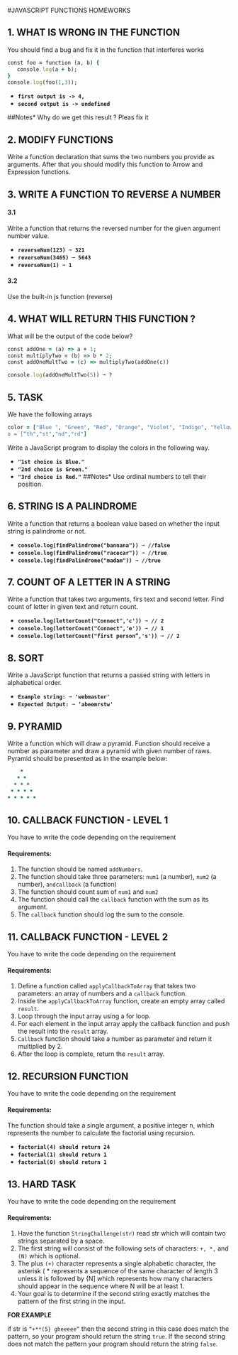 #JAVASCRIPT FUNCTIONS HOMEWORKS
## 1. WHAT IS WRONG IN THE FUNCTION
You should find a bug and fix it in the function that interferes works

```ruby
const foo = function (a, b) {
   console.log(a + b); 
}
console.log(foo(1,3));
```
* **```first output is -> 4,```**
* **```second output is -> undefined```**

##Notes*
Why do we get this result ? Pleas fix it

## 2. MODIFY FUNCTIONS
Write a function declaration that sums the two numbers you provide as arguments.
After that you should modify this function to Arrow and Expression functions.

## 3. WRITE A FUNCTION TO REVERSE A NUMBER
#### 3.1
Write a function that returns the reversed number for the given argument number value.

* **```reverseNum(123) ➞ 321```**
* **```reverseNum(3465) ➞ 5643```**
* **```reverseNum(1) ➞ 1```**

#### 3.2 
Use the built-in js function (reverse)

## 4. WHAT WILL RETURN THIS FUNCTION ?
What will be the output of the code below?

```ruby
const addOne = (a) => a + 1;
const multiplyTwo = (b) => b * 2;
const addOneMultTwo = (c) => multiplyTwo(addOne(c))

console.log(addOneMultTwo(5)) ➞ ?
```
## 5. TASK
We have the following arrays
```ruby
color = ["Blue ", "Green", "Red", "Orange", "Violet", "Indigo", "Yellow “]; 
o = [“th","st","nd","rd"]
```
Write a JavaScript program to display the colors in the following way.

* **```"1st choice is Blue."```**
* **```"2nd choice is Green."```**
* **```"3rd choice is Red."```**
##Notes*
Use ordinal numbers to tell their position.

## 6. STRING IS A PALINDROME
Write a function that returns a boolean value based on whether the input string is palindrome or not.

* **```console.log(findPalindrome("bannana")) ➞ //false```**
* **```console.log(findPalindrome("racecar")) ➞ //true```**
* **```console.log(findPalindrome("madam")) ➞ //true```**

## 7. COUNT OF A LETTER IN A STRING
Write a function that takes two arguments, firs text and second letter. Find count of letter in given text and return count.

* **```console.log(letterCount("Connect",'c')) ➞ // 2```**
* **```console.log(letterCount("Connect",'e')) ➞ // 1```**
* **```console.log(letterCount("first person”,'s')) ➞ // 2```**

## 8. SORT
Write a JavaScript function that returns a passed string with letters in alphabetical order.

* **```Example string: ➞ 'webmaster'```**
* **```Expected Output: ➞ ‘abeemrstw'```**

## 9. PYRAMID
Write a function which will draw a pyramid. Function should receive a number as parameter and draw a pyramid with given number of raws. Pyramid should be presented as in the example below:

```ruby
    * 
   * * 
  * * * 
 * * * * 
* * * * * 
```

## 10. CALLBACK FUNCTION - LEVEL 1
You have to write the code depending on the requirement

#### Requirements:
1. The function should be named `addNumbers`.
2. The function should take three parameters: `num1` (a number), `num2` (a number), `andcallback` (a function)
3. The function should count sum of `num1` and `num2`
4. The function should call the `callback` function with the sum as its argument.
5. The `callback` function should log the sum to the console.

## 11. CALLBACK FUNCTION - LEVEL 2
You have to write the code depending on the requirement

#### Requirements:
1. Define a function called `applyCallbackToArray` that takes two parameters: an array of numbers and a `callback` function.
2. Inside the `applyCallbackToArray` function, create an empty array called `result`.
3. Loop through the input array using a for loop.
4. For each element in the input array apply the callback function and push the result into the `result` array.
5. `Callback` function should take a number as parameter and return it multiplied by 2.
6. After the loop is complete, return the `result` array.

## 12. RECURSION FUNCTION 
You have to write the code depending on the requirement

#### Requirements:
The function should take a single argument, a positive integer n, which represents the number to calculate the factorial using recursion.

* **```factorial(4) should return 24```**
* **```factorial(1) should return 1```**
* **```factorial(0) should return 1```**

## 13. HARD TASK
You have to write the code depending on the requirement

#### Requirements:

1. Have the function `StringChallenge(str)` read str which will contain two strings separated by a space.
2. The first string will consist of the following sets of characters: `+, *,` and `(N)` which is optional.
3. The plus `(+)` character represents a single alphabetic character, the asterisk ( * represents a sequence of the same character of length 3 unless it is followed by {N] which represents how many characters should appear in the sequence where N will be at least 1.
4. Your goal is to determine if the second string exactly matches the pattern of the first string in the input.

**FOR EXAMPLE**

if str is `“+**(5} gheeeee”` then the second string in this case does match the pattern,
so your program should return the string `true`.
If the second string does not match the pattern
your program should return the string `false`.
